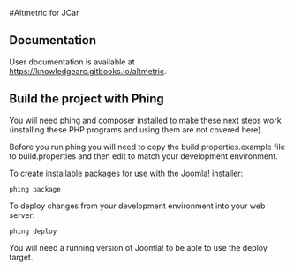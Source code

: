 #Altmetric for JCar

## Documentation
User documentation is available at https://knowledgearc.gitbooks.io/altmetric.

## Build the project with Phing

You will need phing and composer installed to make these next steps work (installing these PHP programs and using them are not covered here).

Before you run phing you will need to copy the build.properties.example file to build.properties and then edit to match your development environment.

To create installable packages for use with the Joomla! installer:

```phing package```

To deploy changes from your development environment into your web server:

```phing deploy```

You will need a running version of Joomla! to be able to use the deploy target.